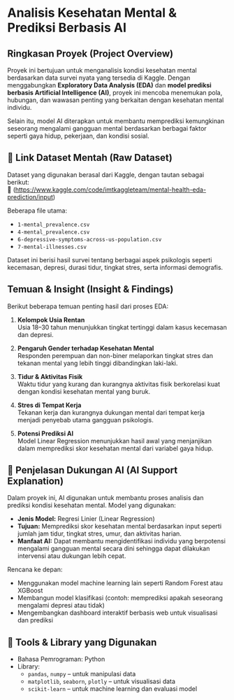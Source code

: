 #  Analisis Kesehatan Mental & Prediksi Berbasis AI

##  Ringkasan Proyek (Project Overview)

Proyek ini bertujuan untuk menganalisis kondisi kesehatan mental berdasarkan data survei nyata yang tersedia di Kaggle. Dengan menggabungkan **Exploratory Data Analysis (EDA)** dan **model prediksi berbasis Artificial Intelligence (AI)**, proyek ini mencoba menemukan pola, hubungan, dan wawasan penting yang berkaitan dengan kesehatan mental individu.

Selain itu, model AI diterapkan untuk membantu memprediksi kemungkinan seseorang mengalami gangguan mental berdasarkan berbagai faktor seperti gaya hidup, pekerjaan, dan kondisi sosial.



## 📂 Link Dataset Mentah (Raw Dataset)

Dataset yang digunakan berasal dari Kaggle, dengan tautan sebagai berikut:  
🔗 (https://www.kaggle.com/code/imtkaggleteam/mental-health-eda-prediction/input)

Beberapa file utama:
- `1-mental_prevalence.csv`
- `4-mental_prevalence.csv`
- `6-depressive-symptoms-across-us-population.csv`
- `7-mental-illnesses.csv`

Dataset ini berisi hasil survei tentang berbagai aspek psikologis seperti kecemasan, depresi, durasi tidur, tingkat stres, serta informasi demografis.



##  Temuan & Insight (Insight & Findings)

Berikut beberapa temuan penting hasil dari proses EDA:

1. **Kelompok Usia Rentan**  
   Usia 18–30 tahun menunjukkan tingkat tertinggi dalam kasus kecemasan dan depresi.

2. **Pengaruh Gender terhadap Kesehatan Mental**  
   Responden perempuan dan non-biner melaporkan tingkat stres dan tekanan mental yang lebih tinggi dibandingkan laki-laki.

3. **Tidur & Aktivitas Fisik**  
   Waktu tidur yang kurang dan kurangnya aktivitas fisik berkorelasi kuat dengan kondisi kesehatan mental yang buruk.

4. **Stres di Tempat Kerja**  
   Tekanan kerja dan kurangnya dukungan mental dari tempat kerja menjadi penyebab utama gangguan psikologis.

5. **Potensi Prediksi AI**  
   Model Linear Regression menunjukkan hasil awal yang menjanjikan dalam memprediksi skor kesehatan mental dari variabel gaya hidup.



## 🤖 Penjelasan Dukungan AI (AI Support Explanation)

Dalam proyek ini, AI digunakan untuk membantu proses analisis dan prediksi kondisi kesehatan mental. Model yang digunakan:

- **Jenis Model:** Regresi Linier (Linear Regression)
- **Tujuan:** Memprediksi skor kesehatan mental berdasarkan input seperti jumlah jam tidur, tingkat stres, umur, dan aktivitas harian.
- **Manfaat AI:** Dapat membantu mengidentifikasi individu yang berpotensi mengalami gangguan mental secara dini sehingga dapat dilakukan intervensi atau dukungan lebih cepat.

 Rencana ke depan:
- Menggunakan model machine learning lain seperti Random Forest atau XGBoost
- Membangun model klasifikasi (contoh: memprediksi apakah seseorang mengalami depresi atau tidak)
- Mengembangkan dashboard interaktif berbasis web untuk visualisasi dan prediksi



## 🧰 Tools & Library yang Digunakan

- Bahasa Pemrograman: Python
- Library:
  - `pandas`, `numpy` – untuk manipulasi data
  - `matplotlib`, `seaborn`, `plotly` – untuk visualisasi data
  - `scikit-learn` – untuk machine learning dan evaluasi model

